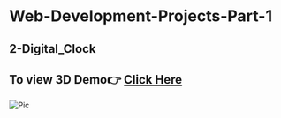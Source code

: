 # Web-Development-Projects-Part-1

## 2-Digital_Clock

## To view 3D Demo👉 [Click Here](https://ashutosh-pmishra.github.io/Web-Development-Projects-Part-1/2-Digital_Clock/)

![Pic](https://github.com/Ashutosh-PMishra/Web-Development-Projects-Part-1/blob/main/2-Digital_Clock/preview.png)

